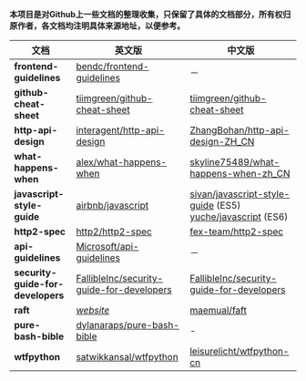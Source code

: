 **本项目是对Github上一些文档的整理收集，只保留了具体的文档部分，所有权归原作者，各文档均注明具体来源地址，以便参考。**

文档|英文版|中文版
----|------|------
**frontend-guidelines**|[bendc/frontend-guidelines](https://github.com/bendc/frontend-guidelines)|－
**github-cheat-sheet**|[tiimgreen/github-cheat-sheet](https://github.com/tiimgreen/github-cheat-sheet)|[tiimgreen/github-cheat-sheet](https://github.com/tiimgreen/github-cheat-sheet)
**http-api-design**|[interagent/http-api-design](https://github.com/interagent/http-api-design)|[ZhangBohan/http-api-design-ZH_CN](https://github.com/ZhangBohan/http-api-design-ZH_CN)
**what-happens-when**|[alex/what-happens-when](https://github.com/alex/what-happens-when)|[skyline75489/what-happens-when-zh_CN](https://github.com/skyline75489/what-happens-when-zh_CN)
**javascript-style-guide**|[airbnb/javascript](https://github.com/airbnb/javascript)|[sivan/javascript-style-guide](https://github.com/sivan/javascript-style-guide) (ES5) <br/> [yuche/javascript](https://github.com/yuche/javascript) (ES6)
**http2-spec**|[http2/http2-spec](https://github.com/http2/http2-spec)|[fex-team/http2-spec](https://github.com/fex-team/http2-spec)
**api-guidelines**|[Microsoft/api-guidelines](https://github.com/Microsoft/api-guidelines)|－
**security-guide-for-developers**|[FallibleInc/security-guide-for-developers](https://github.com/FallibleInc/security-guide-for-developers)|[FallibleInc/security-guide-for-developers](https://github.com/FallibleInc/security-guide-for-developers)
**raft**|[*website*](https://ramcloud.atlassian.net/wiki/download/attachments/6586375/raft.pdf)|[maemual/faft](https://github.com/maemual/raft-zh_cn)
**pure-bash-bible**|[dylanaraps/pure-bash-bible](https://github.com/dylanaraps/pure-bash-bible)|-
**wtfpython**|[satwikkansal/wtfpython](https://github.com/satwikkansal/wtfpython)|[leisurelicht/wtfpython-cn](https://github.com/leisurelicht/wtfpython-cn)
